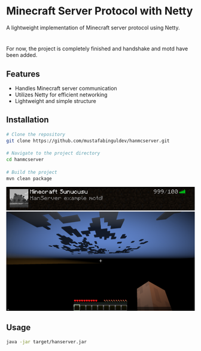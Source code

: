 # Minecraft Server Protocol with Netty

A lightweight implementation of Minecraft server protocol using Netty.

#
For now, the project is completely finished and handshake 
and motd have been added.

## Features
- Handles Minecraft server communication
- Utilizes Netty for efficient networking
- Lightweight and simple structure

## Installation
```sh
# Clone the repository
git clone https://github.com/mustafabinguldev/hanmcserver.git

# Navigate to the project directory
cd hanmcserver

# Build the project
mvn clean package
```

![Motd](src/main/resources/motd.png)
![Screen](src/main/resources/screen.png)

## Usage
```sh
java -jar target/hanserver.jar
```

